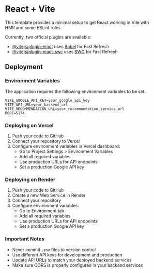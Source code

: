 # React + Vite

This template provides a minimal setup to get React working in Vite with HMR and some ESLint rules.

Currently, two official plugins are available:

- [@vitejs/plugin-react](https://github.com/vitejs/vite-plugin-react/blob/main/packages/plugin-react/README.md) uses [Babel](https://babeljs.io/) for Fast Refresh
- [@vitejs/plugin-react-swc](https://github.com/vitejs/vite-plugin-react-swc) uses [SWC](https://swc.rs/) for Fast Refresh

## Deployment

### Environment Variables
The application requires the following environment variables to be set:

```env
VITE_GOOGLE_API_KEY=your_google_api_key
VITE_API_URL=your_backend_url
VITE_RECOMMENDATION_URL=your_recommendation_service_url
PORT=5174
```
### Deploying on Vercel
1. Push your code to GitHub
2. Connect your repository to Vercel
3. Configure environment variables in Vercel dashboard:
   - Go to Project Settings > Environment Variables
   - Add all required variables
   - Use production URLs for API endpoints
   - Set a production Google API key

### Deploying on Render
1. Push your code to GitHub
2. Create a new Web Service in Render
3. Connect your repository
4. Configure environment variables:
   - Go to Environment tab
   - Add all required variables
   - Use production URLs for API endpoints
   - Set a production Google API key

### Important Notes
- Never commit `.env` files to version control
- Use different API keys for development and production
- Update API URLs to match your deployed backend services
- Make sure CORS is properly configured in your backend services
